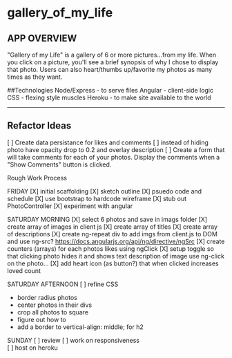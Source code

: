 # gallery_of_my_life

## APP OVERVIEW
"Gallery of my Life" is a gallery of 6 or more pictures...from my life. When you click on a picture, you'll see a brief synopsis of why I chose to display that photo. Users can also heart/thumbs up/favorite my photos as many times as they want.

##Technologies
Node/Express - to serve files
Angular - client-side logic
CSS - flexing style muscles
Heroku - to make site available to the world

--------------------------

## Refactor Ideas
[ ] Create data persistance for likes and comments
[ ] instead of hiding photo have opacity drop to 0.2 and overlay description
[ ] Create a form that will take comments for each of your photos. Display the comments when a "Show Comments" button is clicked.

Rough Work Process

FRIDAY
[X] initial scaffolding
[X] sketch outline
[X] psuedo code and schedule
[X] use bootstrap to hardcode wireframe
[X] stub out PhotoController
[X] experiment with angular


SATURDAY MORNING
[X] select 6 photos and save in imags folder
[X] create array of images in client js
[X] create array of titles
[X] create array of descriptions
[X] create ng-repeat div to add imgs from client.js to DOM and use ng-src?
  https://docs.angularjs.org/api/ng/directive/ngSrc
[X] create counters (arrays) for each photos likes using ngClick
[X] setup toggle so that clicking photo hides it and shows text description of image
  use ng-click on the photo...
[X] add heart icon (as button?) that when clicked increases loved count

SATURDAY AFTERNOON
[ ] refine CSS
  - border radius photos
  - center photos in their divs
  - crop all photos to square
  -  figure out how to
  - add a border to
   vertical-align: middle; for h2


SUNDAY
[ ] review
[ ] work on responsiveness    
[ ] host on heroku
